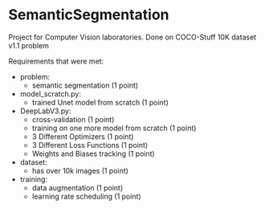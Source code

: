 # SemanticSegmentation
Project for Computer Vision laboratories. Done on COCO-Stuff 10K dataset v1.1 problem


Requirements that were met: 
- problem:
    - semantic segmentation (1 point) 
- model_scratch.py: 
    - trained Unet model from scratch (1 point)
- DeepLabV3.py:  
    - cross-validation (1 point) 
    - training on one more model from scratch (1 point) 
    - 3 Different Optimizers (1 point)
    - 3 Different Loss Functions (1 point)
    - Weights and Biases tracking (1 point)
- dataset:
    - has over 10k images (1 point) 
- training:
    - data augmentation (1 point) 
    - learning rate scheduling (1 point) 
